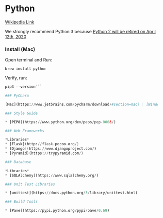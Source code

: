 # Python

[Wikipedia Link](https://en.wikipedia.org/wiki/Python_(programming_language))

We strongly recommend Python 3 because [Python 2 will be retired on April 12th, 2020](https://pythonclock.org/)

### Install (Mac)

Open terminal and Run:

```brew install python```

Verify, run:

```python --version
pip3 --version```

### PyCharm

[Mac](https://www.jetbrains.com/pycharm/download/#section=mac) | [Windows](https://www.jetbrains.com/pycharm/download/#section=windows)

### Style Guide

* [PEP8](https://www.python.org/dev/peps/pep-0008/)

### Web Frameworks

*Libraries*
* [Flask](http://flask.pocoo.org/)
* [Django](https://www.djangoproject.com/)
* [Pyramid](https://trypyramid.com/)

### Database

*Libraries*
* [SQLAlchemy](https://www.sqlalchemy.org/)

### Unit Test Libraries

* [unittest](https://docs.python.org/3/library/unittest.html)

### Build Tools

* [Pave](https://pypi.python.org/pypi/pave/0.69)
